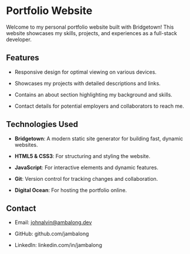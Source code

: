 # Portfolio Website

Welcome to my personal portfolio website built with Bridgetown! This website showcases my skills, projects, and experiences as a full-stack developer.

## Features

- Responsive design for optimal viewing on various devices.

- Showcases my projects with detailed descriptions and links.

- Contains an about section highlighting my background and skills.

- Contact details for potential employers and collaborators to reach me.

## Technologies Used

- **Bridgetown**: A modern static site generator for building fast, dynamic websites.

- **HTML5 & CSS3**: For structuring and styling the website.

- **JavaScript**: For interactive elements and dynamic features.

- **Git**: Version control for tracking changes and collaboration.

- **Digital Ocean**: For hosting the portfolio online.

## Contact

- Email: <johnalvin@ambalong.dev>

- GitHub: github.com/jambalong

- LinkedIn: linkedin.com/in/jambalong
